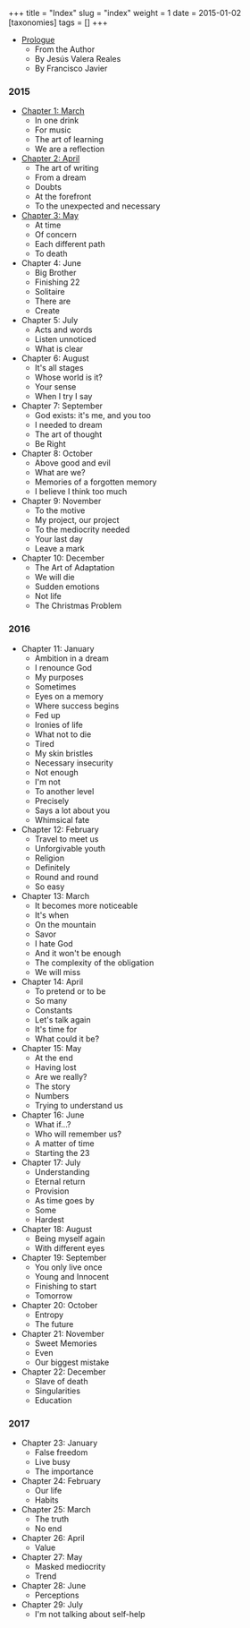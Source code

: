 +++
title = "Index"
slug = "index"
weight = 1
date = 2015-01-02
[taxonomies]
tags = []
+++

- [Prologue](@/book/oeur/en/2-prologo.md)
    - From the Author
    - By Jesús Valera Reales
    - By Francisco Javier

### 2015

- [Chapter 1: March](@/book/oeur/en/3-2015-marzo.md)
  - In one drink
  - For music
  - The art of learning
  - We are a reflection
- [Chapter 2: April](@/book/oeur/en/4-2015-abril.md)
  - The art of writing
  - From a dream
  - Doubts
  - At the forefront
  - To the unexpected and necessary
- [Chapter 3: May](@/book/oeur/en/5-2015-mayo.md)
  - At time
  - Of concern
  - Each different path
  - To death
- Chapter 4: June
  - Big Brother
  - Finishing 22
  - Solitaire
  - There are
  - Create
- Chapter 5: July
  - Acts and words
  - Listen unnoticed
  - What is clear
- Chapter 6: August
  - It's all stages
  - Whose world is it?
  - Your sense
  - When I try I say
- Chapter 7: September
  - God exists: it's me, and you too
  - I needed to dream
  - The art of thought
  - Be Right
- Chapter 8: October
  - Above good and evil
  - What are we?
  - Memories of a forgotten memory
  - I believe I think too much
- Chapter 9: November
  - To the motive
  - My project, our project
  - To the mediocrity needed
  - Your last day
  - Leave a mark
- Chapter 10: December
  - The Art of Adaptation
  - We will die
  - Sudden emotions
  - Not life
  - The Christmas Problem 
    
### 2016

- Chapter 11: January
  - Ambition in a dream
  - I renounce God
  - My purposes
  - Sometimes
  - Eyes on a memory
  - Where success begins
  - Fed up
  - Ironies of life
  - What not to die
  - Tired
  - My skin bristles
  - Necessary insecurity
  - Not enough
  - I'm not
  - To another level
  - Precisely
  - Says a lot about you
  - Whimsical fate
- Chapter 12: February
  - Travel to meet us
  - Unforgivable youth
  - Religion
  - Definitely
  - Round and round
  - So easy
- Chapter 13: March
  - It becomes more noticeable
  - It's when
  - On the mountain
  - Savor
  - I hate God
  - And it won't be enough
  - The complexity of the obligation
  - We will miss
- Chapter 14: April
  - To pretend or to be
  - So many
  - Constants
  - Let's talk again
  - It's time for
  - What could it be?
- Chapter 15: May
  - At the end
  - Having lost
  - Are we really?
  - The story
  - Numbers
  - Trying to understand us
- Chapter 16: June
  - What if...?
  - Who will remember us?
  - A matter of time
  - Starting the 23
- Chapter 17: July
  - Understanding
  - Eternal return
  - Provision
  - As time goes by
  - Some
  - Hardest
- Chapter 18: August
  - Being myself again
  - With different eyes
- Chapter 19: September
  - You only live once
  - Young and Innocent
  - Finishing to start
  - Tomorrow
- Chapter 20: October
  - Entropy
  - The future
- Chapter 21: November
  - Sweet Memories
  - Even
  - Our biggest mistake
- Chapter 22: December
  - Slave of death
  - Singularities
  - Education

### 2017

- Chapter 23: January
  - False freedom
  - Live busy
  - The importance
- Chapter 24: February
  - Our life
  - Habits
- Chapter 25: March
  - The truth
  - No end
- Chapter 26: April
  - Value
- Chapter 27: May
  - Masked mediocrity
  - Trend
- Chapter 28: June
  - Perceptions
- Chapter 29: July
  - I'm not talking about self-help
